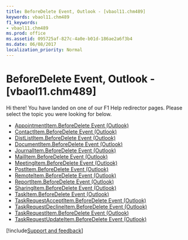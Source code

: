 ```yaml
---
title: BeforeDelete Event, Outlook - [vbaol11.chm489]
keywords: vbaol11.chm489
f1_keywords:
- vbaol11.chm489
ms.prod: office
ms.assetid: 095725af-827c-4a0e-b01d-186ae2a6f3b4
ms.date: 06/08/2017
localization_priority: Normal
---
```



# BeforeDelete Event, Outlook - [vbaol11.chm489]

Hi there! You have landed on one of our F1 Help redirector pages. Please select the topic you were looking for below.

- [AppointmentItem.BeforeDelete Event (Outlook)](https://msdn.microsoft.com/library/dc6944f6-e020-bdd7-0b64-98a3f3d2e94c%28Office.15%29.aspx)
- [ContactItem.BeforeDelete Event (Outlook)](https://msdn.microsoft.com/library/a37ddcea-12eb-82f8-19a7-609d599394b2%28Office.15%29.aspx)
- [DistListItem.BeforeDelete Event (Outlook)](https://msdn.microsoft.com/library/095be9b1-b7c5-bc22-a478-4f4dfeb91641%28Office.15%29.aspx)
- [DocumentItem.BeforeDelete Event (Outlook)](https://msdn.microsoft.com/library/73900e17-571c-e972-eeca-fb0d591a4641%28Office.15%29.aspx)
- [JournalItem.BeforeDelete Event (Outlook)](https://msdn.microsoft.com/library/3165f5e6-f055-86b9-1396-2b89dd8c19a3%28Office.15%29.aspx)
- [MailItem.BeforeDelete Event (Outlook)](https://msdn.microsoft.com/library/10fb2ac0-0382-2d7b-13ab-3edf06e50c81%28Office.15%29.aspx)
- [MeetingItem.BeforeDelete Event (Outlook)](https://msdn.microsoft.com/library/155c5225-aeb0-55b6-26dc-811d00128238%28Office.15%29.aspx)
- [PostItem.BeforeDelete Event (Outlook)](https://msdn.microsoft.com/library/c4099fea-c5eb-c7fe-e787-6bcd0d5816a0%28Office.15%29.aspx)
- [RemoteItem.BeforeDelete Event (Outlook)](https://msdn.microsoft.com/library/0f1f4b6d-7a5a-2302-2b71-eea7bf7f1af9%28Office.15%29.aspx)
- [ReportItem.BeforeDelete Event (Outlook)](https://msdn.microsoft.com/library/2fca7e89-39b3-73c4-715a-003921a055cd%28Office.15%29.aspx)
- [SharingItem.BeforeDelete Event (Outlook)](https://msdn.microsoft.com/library/60726a1b-2d74-c7a6-fef8-b26f5f5e7d01%28Office.15%29.aspx)
- [TaskItem.BeforeDelete Event (Outlook)](https://msdn.microsoft.com/library/bee490b1-2ddb-3942-adfe-ed8051b7b0d8%28Office.15%29.aspx)
- [TaskRequestAcceptItem.BeforeDelete Event (Outlook)](https://msdn.microsoft.com/library/7ea7b886-78af-8ba2-b273-40e3c7013759%28Office.15%29.aspx)
- [TaskRequestDeclineItem.BeforeDelete Event (Outlook)](https://msdn.microsoft.com/library/9a9699d7-cb2c-cbae-221d-11c72698115a%28Office.15%29.aspx)
- [TaskRequestItem.BeforeDelete Event (Outlook)](https://msdn.microsoft.com/library/b681e1fb-8175-e691-4657-8949c3281631%28Office.15%29.aspx)
- [TaskRequestUpdateItem.BeforeDelete Event (Outlook)](https://msdn.microsoft.com/library/b19bb985-c218-847a-300e-397da5b8ae73%28Office.15%29.aspx)

[!include[Support and feedback](~/includes/feedback-boilerplate.md)]